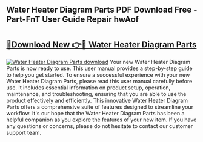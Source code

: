 ## Water Heater Diagram Parts PDF Download Free - Part-FnT User Guide Repair hwAof

# <h2><a href="http://dfjgust.blite.top/?on=Water+Heater+Diagram+Parts">🔗Download New 👉🔴 Water Heater Diagram Parts</a></h2>

[![Water Heater Diagram Parts download](https://i.imgur.com/lujVjoI.png)](http://dfjgust.blite.top/?on=Water+Heater+Diagram+Parts)
Your new Water Heater Diagram Parts is now ready to use. This user manual provides a step-by-step guide to help you get started. To ensure a successful experience with your new Water Heater Diagram Parts, please read this user manual carefully before use. It includes essential information on product setup, operation, maintenance, and troubleshooting, ensuring that you are able to use the product effectively and efficiently. This innovative Water Heater Diagram Parts offers a comprehensive suite of features designed to streamline your workflow. It's our hope that the Water Heater Diagram Parts has been a helpful companion as you explore the features of your new item. If you have any questions or concerns, please do not hesitate to contact our customer support team.
